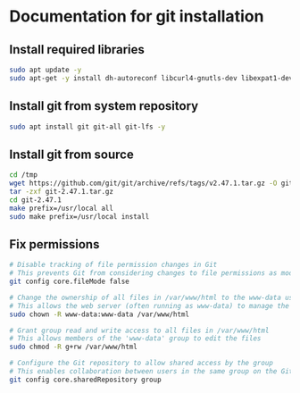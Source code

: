 # Documentation for git installation

## Install required libraries

```bash
sudo apt update -y
sudo apt-get -y install dh-autoreconf libcurl4-gnutls-dev libexpat1-dev gettext libz-dev libssl-dev build-essential
```

## Install git from system repository

```bash
sudo apt install git git-all git-lfs -y
```

## Install git from source

```bash
cd /tmp
wget https://github.com/git/git/archive/refs/tags/v2.47.1.tar.gz -O git-2.47.1.tar.gz
tar -zxf git-2.47.1.tar.gz
cd git-2.47.1
make prefix=/usr/local all
sudo make prefix=/usr/local install
```

## Fix permissions

```bash
# Disable tracking of file permission changes in Git
# This prevents Git from considering changes to file permissions as modifications
git config core.fileMode false

# Change the ownership of all files in /var/www/html to the www-data user and group
# This allows the web server (often running as www-data) to manage the files
sudo chown -R www-data:www-data /var/www/html

# Grant group read and write access to all files in /var/www/html
# This allows members of the 'www-data' group to edit the files
sudo chmod -R g+rw /var/www/html

# Configure the Git repository to allow shared access by the group
# This enables collaboration between users in the same group on the Git repository
git config core.sharedRepository group
```
